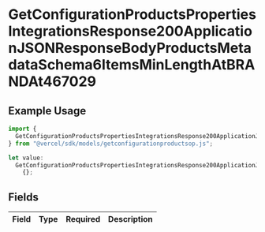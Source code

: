 # GetConfigurationProductsPropertiesIntegrationsResponse200ApplicationJSONResponseBodyProductsMetadataSchema6ItemsMinLengthAtBRANDAt467029

## Example Usage

```typescript
import {
  GetConfigurationProductsPropertiesIntegrationsResponse200ApplicationJSONResponseBodyProductsMetadataSchema6ItemsMinLengthAtBRANDAt467029,
} from "@vercel/sdk/models/getconfigurationproductsop.js";

let value:
  GetConfigurationProductsPropertiesIntegrationsResponse200ApplicationJSONResponseBodyProductsMetadataSchema6ItemsMinLengthAtBRANDAt467029 =
    {};
```

## Fields

| Field       | Type        | Required    | Description |
| ----------- | ----------- | ----------- | ----------- |